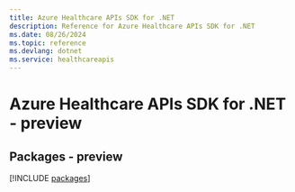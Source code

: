 ```yaml
---
title: Azure Healthcare APIs SDK for .NET
description: Reference for Azure Healthcare APIs SDK for .NET
ms.date: 08/26/2024
ms.topic: reference
ms.devlang: dotnet
ms.service: healthcareapis
---
```

# Azure Healthcare APIs SDK for .NET - preview
## Packages - preview
[!INCLUDE [packages](healthcare-apis-index.md)]